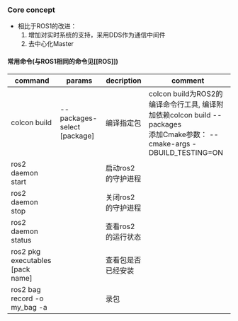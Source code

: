 ### Core concept
- 相比于ROS1的改进：
	1. 增加对实时系统的支持，采用DDS作为通信中间件
	2. 去中心化Master


####  常用命令(与ROS1相同的命令见[[ROS]])

| command                          | params                      | decription  | comment                                                                                                              |
| -------------------------------- | --------------------------- | ----------- | -------------------------------------------------------------------------------------------------------------------- |
| colcon build                     | --packages-select [package] | 编译指定包       | colcon build为ROS2的编译命令行工具, 编译附加依赖colcon build --packages <name-of-pkg><br>添加Cmake参数： --cmake-args -DBUILD_TESTING=ON |
| ros2 daemon start                |                             | 启动ros2的守护进程 |                                                                                                                      |
| ros2 daemon stop                 |                             | 关闭ros2的守护进程 |                                                                                                                      |
| ros2 daemon status               |                             | 查看ros2的运行状态 |                                                                                                                      |
| ros2 pkg executables [pack name] |                             | 查看包是否已经安装   |                                                                                                                      |
| ros2 bag record -o my_bag -a     |                             | 录包          |                                                                                                                      |
